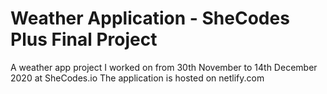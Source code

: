 # Weather Application - SheCodes Plus Final Project
A weather app project I worked on from 30th November to 14th December 2020 at SheCodes.io
The application is hosted on netlify.com
